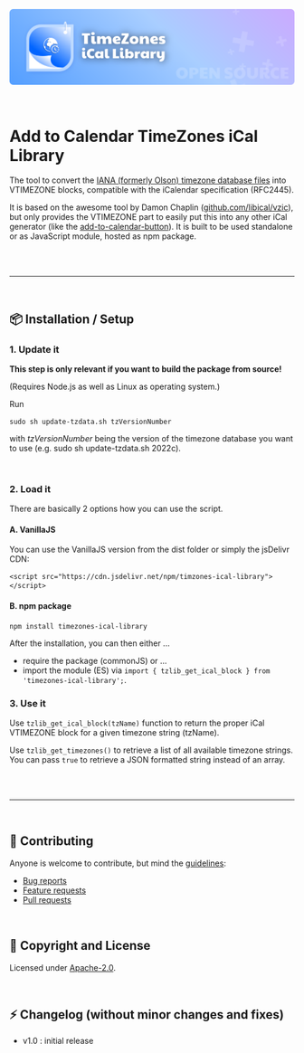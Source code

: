![Add to Calendar TimeZone iCal Library](https://github.com/add2cal/timezones-ical-library/blob/main/readme-header.png?raw=true)

<br />

# Add to Calendar TimeZones iCal Library

The tool to convert the [IANA (formerly Olson) timezone database files](http://www.iana.org/time-zones) into VTIMEZONE blocks, compatible with the iCalendar specification (RFC2445).

It is based on the awesome tool by Damon Chaplin ([github.com/libical/vzic](https://github.com/libical/vzic)), but only provides the VTIMEZONE part to easily put this into any other iCal generator (like the [add-to-calendar-button](https://github.com/add2cal/add-to-calendar-button)). It is built to be used standalone or as JavaScript module, hosted as npm package.

<br /><br />

---

<br />

## 📦 Installation / Setup

### 1. Update it

**This step is only relevant if you want to build the package from source!**

(Requires Node.js as well as Linux as operating system.)

Run 

```
sudo sh update-tzdata.sh tzVersionNumber
```

with *tzVersionNumber* being the version of the timezone database you want to use (e.g. sudo sh update-tzdata.sh 2022c).

<br />

### 2. Load it

There are basically 2 options how you can use the script.

#### A. VanillaJS

You can use the VanillaJS version from the dist folder or simply the jsDelivr CDN:

```
<script src="https://cdn.jsdelivr.net/npm/timzones-ical-library"></script>
```

#### B. npm package

```
npm install timezones-ical-library
```

After the installation, you can then either ...
- require the package (commonJS) or ...
- import the module (ES) via `import { tzlib_get_ical_block } from 'timezones-ical-library';`.

### 3. Use it

Use `tzlib_get_ical_block(tzName)` function to return the proper iCal VTIMEZONE block for a given timezone string (tzName).

Use `tzlib_get_timezones()` to retrieve a list of all available timezone strings. You can pass `true` to retrieve a JSON formatted string instead of an array.

<br /><br />

---

<br />

## 🙌 Contributing

Anyone is welcome to contribute, but mind the [guidelines](.github/CONTRIBUTING.md):

- [Bug reports](.github/CONTRIBUTING.md#bugs)
- [Feature requests](.github/CONTRIBUTING.md#features)
- [Pull requests](.github/CONTRIBUTING.md#pull-requests)

<br />

## 📃 Copyright and License

Licensed under [Apache-2.0](LICENSE).

<br />

## ⚡ Changelog (without minor changes and fixes)

- v1.0 : initial release
